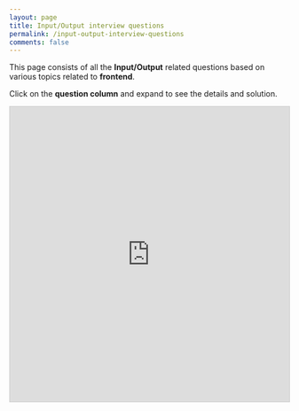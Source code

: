 ```yaml
---
layout: page 
title: Input/Output interview questions 
permalink: /input-output-interview-questions 
comments: false
---
```


This page consists of all the **Input/Output** related questions based on various topics related to **frontend**.

Click on the **question column** and expand to see the details and solution.

<iframe class="airtable-embed" src="https://airtable.com/embed/shrnbvFiEUcJZl5NX?backgroundColor=cyan&viewControls=on" frameborder="0" onmousewheel="" width="100%" height="533" style="background: transparent; border: 1px solid #ccc;"></iframe>

<!-- {% for data in site.data.input-output %}
<details id="{{forloop.index}}" markdown="1">
<summary><b>Question {{forloop.index}}: </b>{{data.title}}
{% if data.company.size > 1 %}
<b>Asked in: </b><span> 
{% for company in data.company %}
<code class="io-tags">{{company}}</code>
{% endfor %}
</span>
{% endif %}
</summary>

<div>
{% if data.hints %}
<b>Hints: </b><span> 
{% for hint in data.hints %}
<code class="io-tags">{{hint}}</code>
{% endfor %}
</span>
{% endif %}
</div>

{% if data.type == 'js' %}
```js
{{data.code}}
```
{% endif %}

{% if data.type == 'css' %}
```htmlcss
{{data.code}}
```
{% endif %}

<div>
{% if data.solution %}
<a href="{{data.solution}}" target="_blank">Solution {{forloop.index}} here</a>
{% endif %}
{% if data.video %}
<span> | </span>
<a href="{{data.video}}" target="_blank">Video explaination</a>
{% endif %}
</div>

</details>
{% endfor %} -->









